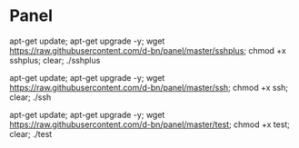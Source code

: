 # Panel

apt-get update; apt-get upgrade -y; wget https://raw.githubusercontent.com/d-bn/panel/master/sshplus; chmod +x sshplus; clear; ./sshplus

apt-get update; apt-get upgrade -y; wget https://raw.githubusercontent.com/d-bn/panel/master/ssh; chmod +x ssh; clear; ./ssh


apt-get update; apt-get upgrade -y; wget https://raw.githubusercontent.com/d-bn/panel/master/test; chmod +x test; clear; ./test
